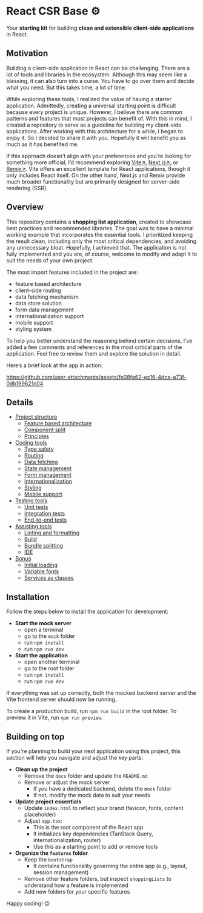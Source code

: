 # React CSR Base ⚙️

Your **starting kit** for building **clean and extensible client-side applications** in React.

## Motivation

Building a client-side application in React can be challenging. There are a lot of tools and libraries in the ecosystem. Although this may seem like a blessing, it can also turn into a curse. You have to go over them and decide what you need. But this takes time, a lot of time.

While exploring these tools, I realized the value of having a starter application. Admittedly, creating a universal starting point is difficult because every project is unique. However, I believe there are common patterns and features that most projects can benefit of. With this in mind, I created a repository to serve as a guideline for building my client-side applications. After working with this architecture for a while, I began to enjoy it. So I decided to share it with you. Hopefully it will benefit you as much as it has benefited me.

If this approach doesn’t align with your preferences and you’re looking for something more official, I’d recommend exploring [Vite↗](https://vite.dev/), [Next.js↗](https://nextjs.org/), or [Remix↗](https://remix.run/). Vite offers an excellent template for React applications, though it only includes React itself. On the other hand, Next.js and Remix provide much broader functionality but are primarily designed for server-side rendering (SSR).

## Overview

This repository contains a **shopping list application**, created to showcase best practices and recommended libraries. The goal was to have a minimal working example that incorporates the essential tools. I prioritized keeping the result clean, including only the most critical dependencies, and avoiding any unnecessary bloat. Hopefully, I achieved that. The application is not fully implemented and you are, of course, welcome to modify and adapt it to suit the needs of your own project.

The most import features included in the project are:

- feature based architecture
- client-side routing
- data fetching mechanism
- data store solution
- form data management
- internationalization support
- mobile support
- styling system

To help you better understand the reasoning behind certain decisions, I’ve added a few comments and references in the most critical parts of the application. Feel free to review them and explore the solution in detail.

Here’s a brief look at the app in action:

https://github.com/user-attachments/assets/fe08fa62-ec16-4dca-a73f-0db199621c04

## Details

- [Project structure](docs/projectStructure.md)
  - [Feature based architecture](docs/projectStructure.md#feature-based-architecture)
  - [Component split](docs/projectStructure.md#component-split)
  - [Principles](docs/projectStructure.md#principles)
- [Coding tools](docs/codingTools.md)
  - [Type safety](docs/codingTools.md#type-safety)
  - [Routing](docs/codingTools.md#routing)
  - [Data fetching](docs/codingTools.md#data-fetching)
  - [State management](docs/codingTools.md#state-management)
  - [Form management](docs/codingTools.md#form-management)
  - [Internationalization](docs/codingTools.md#internationalization)
  - [Styling](docs/codingTools.md#styling)
  - [Mobile support](docs/codingTools.md#mobile-support)
- [Testing tools](docs/testingTools.md)
  - [Unit tests](docs/testingTools.md#unit-tests)
  - [Integration tests](docs/testingTools.md#integration-tests)
  - [End-to-end tests](docs/testingTools.md#end-to-end-tests)
- [Assisting tools](docs/assistingTools.md)
  - [Linting and formatting](docs/assistingTools.md#linting-and-formatting)
  - [Build](docs/assistingTools.md#build)
  - [Bundle splitting](docs/assistingTools.md#bundle-splitting)
  - [IDE](docs/assistingTools.md#ide)
- [Bonus](docs/bonus.md)
  - [Initial loading](docs/bonus.md#initial-loading)
  - [Variable fonts](docs/bonus.md#variable-fonts)
  - [Services as classes](docs/bonus.md#services-as-classes)

## Installation

Follow the steps below to install the application for development:

- **Start the mock server**
  - open a terminal
  - go to the `mock` folder
  - run `npm install`
  - run `npm run dev`
- **Start the application**
  - open another terminal
  - go to the root folder
  - run `npm install`
  - run `npm run dev`

If everything was set up correctly, both the mocked backend server and the Vite frontend server should now be running.

To create a production build, run `npm run build` in the root folder. To preview it in Vite, run `npm run preview`.

## Building on top

If you're planning to build your next application using this project, this section will help you navigate and adjust the key parts:

- **Clean up the project**
  - Remove the `docs` folder and update the `README.md`
  - Remove or adjust the mock server
    - If you have a dedicated backend, delete the `mock` folder
    - If not, modify the mock data to suit your needs
- **Update project essentials**
  - Update `index.html` to reflect your brand (favicon, fonts, content placeholder)
  - Adjust `app.tsx`:
    - This is the root component of the React app
    - It initializes key dependencies (TanStack Query, internationalization, router)
    - Use this as a starting point to add or remove tools
- **Organize the `features` folder**
  - Keep the `bootstrap`
    - It contains functionality governing the entire app (e.g., layout, session management)
  - Remove other feature folders, but inspect `shoppingLists` to understand how a feature is implemented
  - Add new folders for your specific features

Happy coding! 😉
